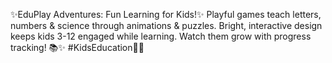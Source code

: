 ✨EduPlay Adventures: Fun Learning for Kids!✨ 
Playful games teach letters, numbers & science through animations & puzzles. 
Bright, interactive design keeps kids 3-12 engaged while learning. 
Watch them grow with progress tracking! 📚✨ #KidsEducation🌈✨
